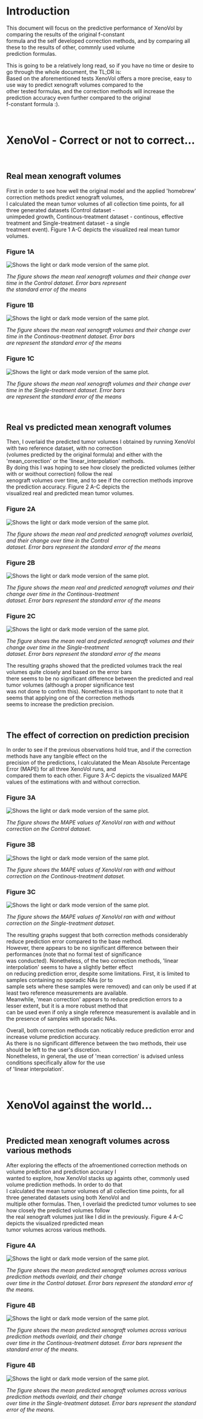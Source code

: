# Introduction

This document will focus on the predictive performance of XenoVol by comparing the results of the original f-constant <br/>
formula and the self developed correction methods, and by comparing all these to the results of other, commnly used volume <br/>
prediction formulas. <br>

This is going to be a relatively long read, so if you have no time or desire to go through the whole document, the TL;DR is: <br/>
Based on the aforementioned tests XenoVol offers a more precise, easy to use way to predict xenograft volumes compared to the <br/>
other tested formulas, and the correction methods will increase the prediction accuracy even further compared to the original <br/>
f-constant formula :). <br>

<br>

# XenoVol - Correct or not to correct... <br>
<br>

## Real mean xenograft volumes <br>

First in order to see how well the original model and the applied 'homebrew' correction methods predict xenograft volumes, <br/>
I calculated the mean tumor volumes of all collection time points, for all three generated datasets (Control dataset - <br/>
unimpeded growth, Continous-treatment dataset - continous, effective treatment and Single-treatment dataset - a single <br/>
treatment event). Figure 1 A-C depicts the visualized real mean tumor volumes. <br>

### Figure 1A <br/>

<picture>
<source media="(prefers-color-scheme: dark)" srcset="https://github.com/UBE2C/Xenograft_volume_estimation/blob/main/Performance_plots/real_vol_ctrl_p_dark.png">
<source media="(prefers-color-scheme: light)" srcset="https://github.com/UBE2C/Xenograft_volume_estimation/blob/main/Performance_plots/real_vol_ctrl_p_light.png">
<img alt="Shows the light or dark mode version of the same plot." src="https://github.com/UBE2C/Xenograft_volume_estimation/blob/main/Performance_plots/real_vol_ctrl_p_dark.png">
</picture>
<br/>

*The figure shows the mean real xenograft volumes and their change over time in the Control dataset. Error bars represent <br/>
the standard error of the means* <br>

### Figure 1B <br/>

<picture>
<source media="(prefers-color-scheme: dark)" srcset="https://github.com/UBE2C/Xenograft_volume_estimation/blob/main/Performance_plots/real_vol_G1_p_dark.png">
<source media="(prefers-color-scheme: light)" srcset="https://github.com/UBE2C/Xenograft_volume_estimation/blob/main/Performance_plots/real_vol_G1_p_light.png">
<img alt="Shows the light or dark mode version of the same plot." src="https://github.com/UBE2C/Xenograft_volume_estimation/blob/main/Performance_plots/real_vol_G1_p_dark.png">
</picture>
<br/>

*The figure shows the mean real xenograft volumes and their change over time in the Continous-treatment dataset. Error bars <br/>
are represent the standard error of the means* <br>

### Figure 1C <br/>

<picture>
<source media="(prefers-color-scheme: dark)" srcset="https://github.com/UBE2C/Xenograft_volume_estimation/blob/main/Performance_plots/real_vol_G2_p_dark.png">
<source media="(prefers-color-scheme: light)" srcset="https://github.com/UBE2C/Xenograft_volume_estimation/blob/main/Performance_plots/real_vol_G2_p_light.png">
<img alt="Shows the light or dark mode version of the same plot." src="https://github.com/UBE2C/Xenograft_volume_estimation/blob/main/Performance_plots/real_vol_G2_p_dark.png">
</picture>
<br/>

*The figure shows the mean real xenograft volumes and their change over time in the Single-treatment dataset. Error bars <br/>
are represent the standard error of the means* <br>

<br>

## Real vs predicted mean xenograft volumes <br>

Then, I overlaid the predicted tumor volumes I obtained by running XenoVol with two reference dataset, with no correction <br/>
(volumes predicted by the original formula) and either with the 'mean_correction' or the 'linear_interpolation' methods. <br/>
By doing this I was  hoping to see how closely the predicted volumes (either with or woithout correction) follow the real <br/>
xenograft volumes over time, and to see if the correction methods improve the prediction accuracy. Figure 2 A-C depicts the <br/>
visualized real and predicted mean tumor volumes. <br>

### Figure 2A <br/>

<picture>
<source media="(prefers-color-scheme: dark)" srcset="https://github.com/UBE2C/Xenograft_volume_estimation/blob/main/Performance_plots/XV_methods_ctrl_p_dark.png">
<source media="(prefers-color-scheme: light)" srcset="https://github.com/UBE2C/Xenograft_volume_estimation/blob/main/Performance_plots/XV_methods_ctrl_p_light.png">
<img alt="Shows the light or dark mode version of the same plot." src="https://github.com/UBE2C/Xenograft_volume_estimation/blob/main/Performance_plots/XV_methods_ctrl_p_dark.png">
</picture>
<br/>

*The figure shows the mean real and predicted xenograft volumes overlaid, and their change over time in the Control <br/>
dataset. Error bars represent the standard error of the means* <br>

### Figure 2B <br/>

<picture>
<source media="(prefers-color-scheme: dark)" srcset="https://github.com/UBE2C/Xenograft_volume_estimation/blob/main/Performance_plots/XV_methods_G1_p_dark.png">
<source media="(prefers-color-scheme: light)" srcset="https://github.com/UBE2C/Xenograft_volume_estimation/blob/main/Performance_plots/XV_methods_G1_p_light.png">
<img alt="Shows the light or dark mode version of the same plot."
  src="https://github.com/UBE2C/Xenograft_volume_estimation/blob/main/Performance_plots/XV_methods_G1_p_dark.png">
</picture>
<br/>

*The figure shows the mean real and predicted xenograft volumes and their change over time in the Continous-treatment <br/> 
dataset. Error bars represent the standard error of the means* <br>

### Figure 2C <br/>

<picture>
<source media="(prefers-color-scheme: dark)" srcset="https://github.com/UBE2C/Xenograft_volume_estimation/blob/main/Performance_plots/XV_methods_G2_p_dark.png">
<source media="(prefers-color-scheme: light)" srcset="https://github.com/UBE2C/Xenograft_volume_estimation/blob/main/Performance_plots/XV_methods_G2_p_light.png">
<img alt="Shows the light or dark mode version of the same plot."
  src="https://github.com/UBE2C/Xenograft_volume_estimation/blob/main/Performance_plots/XV_methods_G2_p_dark.png">
</picture>
<br/>

*The figure shows the mean real and predicted xenograft volumes and their change over time in the Single-treatment <br/> 
dataset. Error bars represent the standard error of the means* <br>

The resulting graphs showed that the predicted volumes track the real volumes quite closely and based on the error bars <br/>
there seems to be no significant difference between the predicted and real tumor volumes (although a proper significance test <br/>
was not done to confrm this). Nonetheless it is important to note that it seems that applying one of the correction methods <br/>
seems to increase the prediction precision. <br>

<br>

## The effect of correction on prediction precision <br>

In order to see if the previous observations hold true, and if the correction methods have any tangible effect on the <br/>
precision of the predictions, I calculatated the Mean Absolute Percentage Error (MAPE) for all three XenoVol runs, and <br/>
compared them to each other. Figure 3 A-C depicts the visualized MAPE values of the estimations with and without correction. <br>

### Figure 3A <br/>

<picture>
<source media="(prefers-color-scheme: dark)" srcset="https://github.com/UBE2C/Xenograft_volume_estimation/blob/main/Performance_plots/XV_method_MAPE_ctrl_p_dark.png">
<source media="(prefers-color-scheme: light)" srcset="https://github.com/UBE2C/Xenograft_volume_estimation/blob/main/Performance_plots/XV_method_MAPE_ctrl_p_light.png">
<img alt="Shows the light or dark mode version of the same plot." src="https://github.com/UBE2C/Xenograft_volume_estimation/blob/main/Performance_plots/XV_method_MAPE_ctrl_p_dark.png">
</picture>
<br/>

*The figure shows the MAPE values of XenoVol ran with and without correction on the Control dataset.* <br>

### Figure 3B <br/>

<picture>
<source media="(prefers-color-scheme: dark)" srcset="https://github.com/UBE2C/Xenograft_volume_estimation/blob/main/Performance_plots/XV_method_MAPE_G1_p_dark.png">
<source media="(prefers-color-scheme: light)" srcset="https://github.com/UBE2C/Xenograft_volume_estimation/blob/main/Performance_plots/XV_method_MAPE_G1_p_light.png">
<img alt="Shows the light or dark mode version of the same plot." src="https://github.com/UBE2C/Xenograft_volume_estimation/blob/main/Performance_plots/XV_method_MAPE_G1_p_dark.png">
</picture>
<br/>

*The figure shows the MAPE values of XenoVol ran with and without correction on the Continous-treatment dataset.* <br>

### Figure 3C <br/>

<picture>
<source media="(prefers-color-scheme: dark)" srcset="https://github.com/UBE2C/Xenograft_volume_estimation/blob/main/Performance_plots/XV_method_MAPE_G2_p_dark.png">
<source media="(prefers-color-scheme: light)" srcset="https://github.com/UBE2C/Xenograft_volume_estimation/blob/main/Performance_plots/XV_method_MAPE_G2_p_light.png">
<img alt="Shows the light or dark mode version of the same plot." src="https://github.com/UBE2C/Xenograft_volume_estimation/blob/main/Performance_plots/XV_method_MAPE_G2_p_dark.png">
</picture>
<br/>

*The figure shows the MAPE values of XenoVol ran with and without correction on the Single-treatment dataset.* <br>

The resulting graphs suggest that both correction methods considerably reduce prediction error compared to the base method. <br/>
However, there appears to be no significant difference between their performances (note that no formal test of significance <br/>
was conducted). Nonetheless, of the two correction methods, 'linear interpolation' seems to have a slightly better effect <br/>
on reducing prediction error, despite some limitations. First, it is limited to samples containing no sporadic NAs (or to <br/>
sample sets where these samples were removed) and can only be used if at least two reference measurements are available. <br/>
Meanwhile, 'mean correction' appears to reduce prediction errors to a lesser extent, but it is a more robust method that <br/>
can be used even if only a single reference measurement is available and in the presence of samples with sporadic NAs. <br>

Overall, both correction methods can noticably reduce prediction error and increase volume prediction accuracy. <br/>
As there is no significant difference between the two methods, their use should be left to the user's discretion. <br/>
Nonetheless, in general, the use of 'mean correction' is advised unless conditions specifically allow for the use <br/>
of 'linear interpolation'. <br>

<br>

# XenoVol against the world... <br>
<br>

## Predicted mean xenograft volumes across various methods

After exploring the effects of the afroementioned correction methods on volume prediction and prediction accuracy I <br/>
wanted to explore, how XenoVol stacks up againts other, commonly used volume prediction methods. In order to do that <br/>
I calculated the mean tumor volumes of all collection time points, for all three generated datasets using both XenoVol and <br/>
multiple other formulas. Then, I overlaid the predicted tumor volumes to see how closely the predicted volumes follow <br/>
the real xenograft volumes just like I did in the previously. Figure 4 A-C depicts the visualized rpredicted mean  <br/>
tumor volumes across various methods. <br>

### Figure 4A <br/>

<picture>
<source media="(prefers-color-scheme: dark)" srcset="https://github.com/UBE2C/Xenograft_volume_estimation/blob/main/Performance_plots/all_methods_ctrl_p_dark.png">
<source media="(prefers-color-scheme: light)" srcset="https://github.com/UBE2C/Xenograft_volume_estimation/blob/main/Performance_plots/all_methods_ctrl_p_light.png">
<img alt="Shows the light or dark mode version of the same plot." src="https://github.com/UBE2C/Xenograft_volume_estimation/blob/main/Performance_plots/all_methods_ctrl_p_dark.png">
</picture>
<br/>

*The figure shows the mean predicted xenograft volumes across various prediction methods overlaid, and their change <br/>
over time in the Control dataset. Error bars represent the standard error of the means.* <br>

### Figure 4B <br/>

<picture>
<source media="(prefers-color-scheme: dark)" srcset="https://github.com/UBE2C/Xenograft_volume_estimation/blob/main/Performance_plots/all_methods_G1_p_dark.png">
<source media="(prefers-color-scheme: light)" srcset="https://github.com/UBE2C/Xenograft_volume_estimation/blob/main/Performance_plots/all_methods_G1_p_light.png">
<img alt="Shows the light or dark mode version of the same plot." src="https://github.com/UBE2C/Xenograft_volume_estimation/blob/main/Performance_plots/all_methods_G1_p_dark.png">
</picture>
<br/>

*The figure shows the mean predicted xenograft volumes across various prediction methods overlaid, and their change <br/>
over time in the Continous-treatment dataset. Error bars represent the standard error of the means.* <br>

### Figure 4B <br/>

<picture>
<source media="(prefers-color-scheme: dark)" srcset="https://github.com/UBE2C/Xenograft_volume_estimation/blob/main/Performance_plots/all_methods_G1_p_dark.png">
<source media="(prefers-color-scheme: light)" srcset="https://github.com/UBE2C/Xenograft_volume_estimation/blob/main/Performance_plots/all_methods_G1_p_light.png">
<img alt="Shows the light or dark mode version of the same plot." src="https://github.com/UBE2C/Xenograft_volume_estimation/blob/main/Performance_plots/all_methods_G1_p_dark.png">
</picture>
<br/>

*The figure shows the mean predicted xenograft volumes across various prediction methods overlaid, and their change <br/>
over time in the Single-treatment dataset. Error bars represent the standard error of the means.* <br>
